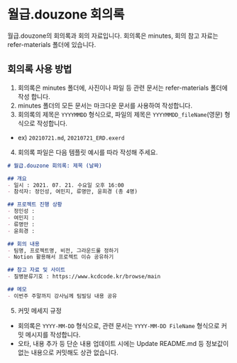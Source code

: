 # 월급.douzone 회의록
월급.douzone의 회의록과 회의 자료입니다.
회의록은 minutes, 회의 참고 자료는 refer-materials 폴더에 있습니다.

## 회의록 사용 방법
1. 회의록은 minutes 폴더에, 사진이나 파일 등 관련 문서는 refer-materials 폴더에 작성 합니다.
2. minutes 폴더의 모든 문서는 마크다운 문서를 사용하여 작성합니다.
3. 회의록의 제목은 `YYYYMMDD` 형식으로, 파일의 제목은 `YYYYMMDD_fileName`(영문) 형식으로 작성합니다.
 - ex) `20210721.md`, `20210721_ERD.exerd`
4. 회의록 파일은 다음 템플릿 예시를 따라 작성해 주세요.
```md
# 월급.douzone 회의록: 제목 (날짜)

## 개요
- 일시 : 2021. 07. 21. 수요일 오후 16:00
- 참석자: 정인성, 여민지, 류명만, 윤희경 (총 4명)

## 프로젝트 진행 상황
- 정인성 :
- 여민지 :
- 류명만 :
- 윤희경 :

## 회의 내용
- 팀명, 프로젝트명, 비전, 그라운드룰 정하기
- Notion 활용해서 프로젝트 이슈 공유하기

## 참고 자료 및 사이트
- 질병분류기호 : https://www.kcdcode.kr/browse/main

## 메모
- 이번주 주말까지 강사님께 팀빌딩 내용 공유
```
5. 커밋 메세지 규정
- 회의록은 `YYYY-MM-DD` 형식으로, 관련 문서는 `YYYY-MM-DD FileName` 형식으로 커밋 메시지를 작성합니다.
- 오타, 내용 추가 등 단순 내용 업데이트 시에는 Update README.md 등 정보값이 없는 내용으로 커밋해도 상관 없습니다.